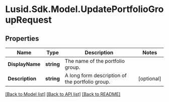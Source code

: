 
# Lusid.Sdk.Model.UpdatePortfolioGroupRequest

## Properties

Name | Type | Description | Notes
------------ | ------------- | ------------- | -------------
**DisplayName** | **string** | The name of the portfolio group. | 
**Description** | **string** | A long form description of the portfolio group. | [optional] 

[[Back to Model list]](../README.md#documentation-for-models)
[[Back to API list]](../README.md#documentation-for-api-endpoints)
[[Back to README]](../README.md)

